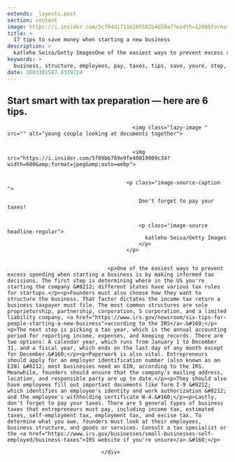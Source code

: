 ```yaml
--- 
extends: _layouts.post 
section: content 
image: https://i.insider.com/5cf04d1711e205582b4b58a7?width=1200&format=jpeg 
title: > 
  17 tips to save money when starting a new business 
description: > 
  katleho Seisa/Getty ImagesOne of the easiest ways to prevent excess spending when starting a business is by making informed tax decisions.The first step is determining where in the US you're starting the company — different states have various tax rules for startups.That factor dictates the income tax return a business taxpayer must file.There are 5 general types of business taxes that entrepreneurs must pay, including income tax, estimated taxes, self-employment tax, employment tax, and excise tax.To determine what you owe, founders must look at their employees, business structure, and goods or services. 
keywords: > 
  business, structure, employees, pay, taxes, tips, save, youre, step, starting, money, tax, 17, income 
date: 1603381587.8319724 
--- 
```

<div><p class="slide-title clearfix">
                                      <h2 class="slide-title-text">Start smart with tax preparation &#8212; here are 6 tips.</h2>
                                    </p>
                                
                                      
                                      
                                            <img class="lazy-image " src="" alt="young couple looking at documents together">
                                          
                                          
                                            <img src="https://i.insider.com/5f89bb769e9fe40019009c34?width=600&amp;format=jpeg&amp;auto=webp">
                                          
                                          
                                          <p class="image-source-caption ">
                                            
                                              Don't forget to pay your taxes!
                                            
                                      
                                              <p class="image-source headline-regular">
                                                katleho Seisa/Getty Images
                                              </p>
                                          </p>
                                      
                                
                                    <p>One of the easiest ways to prevent excess spending when starting a business is by making informed tax decisions. The first step is determining where in the US you're starting the company &#8212; different states have various tax rules for startups.</p><p>Founders must also choose how they want to structure the business. That factor dictates the income tax return a business taxpayer must file. The most common structures are sole proprietorship, partnership, corporation, S corporation, and a limited liability company, <a href="https://www.irs.gov/newsroom/six-tips-for-people-starting-a-new-business">according to the IRS</a>.&#160;</p><p>The next step is picking a tax year, which is the annual accounting period for reporting income, expenses, and keeping records. There are two options: A calendar year, which runs from January 1 to December 31, and a fiscal year, which ends on the last day of any month except for December.&#160;</p><p>Paperwork is also vital. Entrepreneurs should apply for an employer identification number (also known as an EIN) &#8212; most businesses need an EIN, according to the IRS. Meanwhile, founders should ensure that the company's mailing address, location, and responsible party are up to date.</p><p>They should also have employees fill out important documents like form I-9 &#8212; which identifies an employee's identity and work authorization &#8212; and the employee's withholding certificate W-4.&#160;</p><p>Lastly, don't forget to pay your taxes. There are 5 general types of business taxes that entrepreneurs must pay, including income tax, estimated taxes, self-employment tax, employment tax, and excise tax. To determine what you owe, founders must look at their employees, business structure, and goods or services. Consult a tax specialist or the <a href="https://www.irs.gov/businesses/small-businesses-self-employed/business-taxes">IRS website if you're unsure</a>.&#160;</p>
                                
                                  </div>